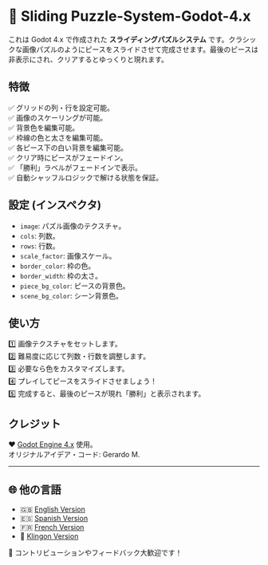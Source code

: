 # 🧩 Sliding Puzzle-System-Godot-4.x

これは Godot 4.x で作成された **スライディングパズルシステム** です。クラシックな画像パズルのようにピースをスライドさせて完成させます。最後のピースは非表示にされ、クリアするとゆっくりと現れます。

## 特徴

✅ グリッドの列・行を設定可能。  
✅ 画像のスケーリングが可能。  
✅ 背景色を編集可能。  
✅ 枠線の色と太さを編集可能。  
✅ 各ピース下の白い背景を編集可能。  
✅ クリア時にピースがフェードイン。  
✅ 「勝利」ラベルがフェードインで表示。  
✅ 自動シャッフルロジックで解ける状態を保証。

## 設定 (インスペクタ)

- `image`: パズル画像のテクスチャ。
- `cols`: 列数。
- `rows`: 行数。
- `scale_factor`: 画像スケール。
- `border_color`: 枠の色。
- `border_width`: 枠の太さ。
- `piece_bg_color`: ピースの背景色。
- `scene_bg_color`: シーン背景色。

## 使い方

1️⃣ 画像テクスチャをセットします。  
2️⃣ 難易度に応じて列数・行数を調整します。  
3️⃣ 必要なら色をカスタマイズします。  
4️⃣ プレイしてピースをスライドさせましょう！  
5️⃣ 完成すると、最後のピースが現れ「勝利」と表示されます。

## クレジット

❤️ [Godot Engine 4.x](https://godotengine.org/) 使用。  
オリジナルアイデア・コード: Gerardo M.

---

## 🌐 他の言語

- 🇬🇧 [English Version](README.md)
- 🇪🇸 [Spanish Version](README_ES.md)
- 🇫🇷 [French Version](README_FR.md)
- 🖖 [Klingon Version](README_KLINGON.md)

📌 コントリビューションやフィードバック大歓迎です！
